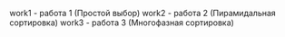 work1 - работа 1 (Простой выбор)
work2 - работа 2 (Пирамидальная сортировка)
work3 - работа 3 (Многофазная сортировка)
